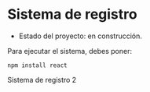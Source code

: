<h1>Sistema de registro</h1>

- Estado del proyecto: en construcción.

Para ejecutar el sistema, debes poner:

```npm install react```

Sistema de registro 2
